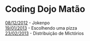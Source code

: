 Coding Dojo Matão
===

[08/12/2012](https://github.com/leocomelli/cdm/tree/master/dojo_08122012) - Jokenpo <br/>
[19/01/2013](https://github.com/leocomelli/cdm/tree/master/dojo_19012013) - Escolhendo uma pizza <br/>
[23/02/2013](https://github.com/leocomelli/cdm/tree/master/dojo_2302013) - Distribuição de Mictórios
